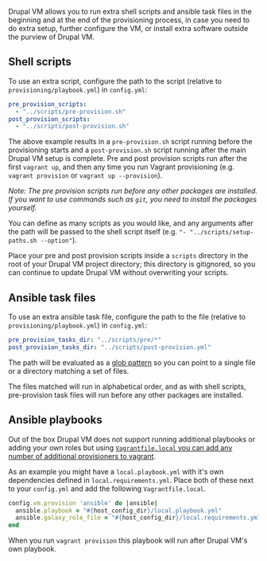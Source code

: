 Drupal VM allows you to run extra shell scripts and ansible task files in the beginning and at the end of the provisioning process, in case you need to do extra setup, further configure the VM, or install extra software outside the purview of Drupal VM.

## Shell scripts

To use an extra script, configure the path to the script (relative to `provisioning/playbook.yml`) in `config.yml`:

```yaml
pre_provision_scripts:
  - "../scripts/pre-provision.sh"
post_provision_scripts:
  - "../scripts/post-provision.sh"
```

The above example results in a `pre-provision.sh` script running before the provisioning starts and a `post-provision.sh` script running after the main Drupal VM setup is complete. Pre and post provision scripts run after the first `vagrant up`, and then any time you run Vagrant provisioning (e.g. `vagrant provision` or `vagrant up --provision`).

_Note: The pre provision scripts run before any other packages are installed. If you want to use commands such as `git`, you need to install the packages yourself._

You can define as many scripts as you would like, and any arguments after the path will be passed to the shell script itself (e.g. `"- "../scripts/setup-paths.sh --option"`).

Place your pre and post provision scripts inside a `scripts` directory in the root of your Drupal VM project directory; this directory is gitignored, so you can continue to update Drupal VM without overwriting your scripts.

## Ansible task files

To use an extra ansible task file, configure the path to the file (relative to `provisioning/playbook.yml`) in `config.yml`:

```yaml
pre_provision_tasks_dir: "../scripts/pre/*"
post_provision_tasks_dir: "../scripts/post-provision.yml"
```

The path will be evaluated as a [glob pattern](https://docs.python.org/2/library/glob.html) so you can point to a single file or a directory matching a set of files.

The files matched will run in alphabetical order, and as with shell scripts, pre-provision task files will run before any other packages are installed.

## Ansible playbooks

Out of the box Drupal VM does not support running additional playbooks or adding your own roles but using [`Vagrantfile.local` you can add any number of additional provisioners to vagrant](vagrantfile.md).

As an example you might have a `local.playbook.yml` with it's own dependencies defined in `local.requirements.yml`. Place both of these next to your `config.yml` and add the following `Vagrantfile.local`.

```rb
config.vm.provision 'ansible' do |ansible|
  ansible.playbook = "#{host_config_dir}/local.playbook.yml"
  ansible.galaxy_role_file = "#{host_config_dir}/local.requirements.yml"
end
```

When you run `vagrant provision` this playbook will run after Drupal VM's own playbook.
